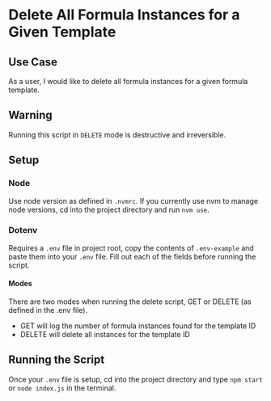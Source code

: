 # Delete All Formula Instances for a Given Template

## Use Case
As a user, I would like to delete all formula instances for a given formula template.

## Warning
Running this script in `DELETE` mode is destructive and irreversible.

## Setup

### Node
Use node version as defined in `.nvmrc`.  If you currently use nvm to manage node versions, cd into the project directory and run `nvm use`.

### Dotenv
Requires a `.env` file in project root, copy the contents of `.env-example` and paste them into your `.env` file.  Fill out each of the fields before running the script.

#### Modes
There are two modes when running the delete script, GET or DELETE (as defined in the .env file).
- GET will log the number of formula instances found for the template ID
- DELETE will delete all instances for the template ID

## Running the Script
Once your `.env` file is setup, cd into the project directory and type `npm start` or `node index.js` in the terminal.